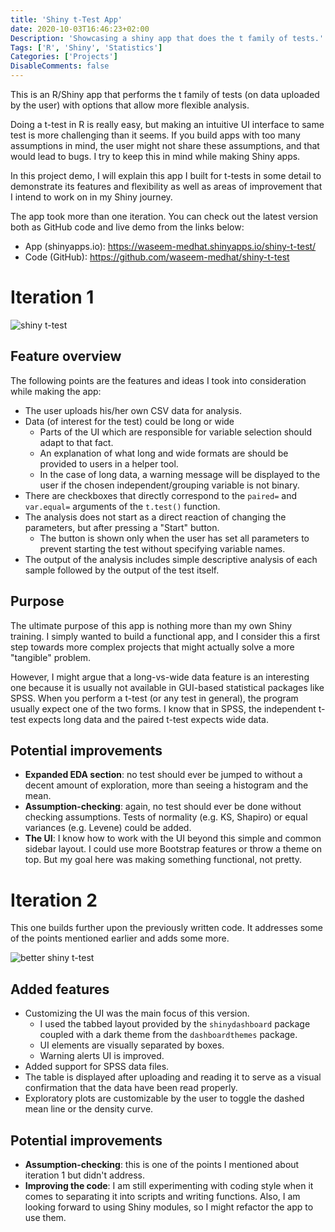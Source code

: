 ```yaml
---
title: 'Shiny t-Test App'
date: 2020-10-03T16:46:23+02:00
Description: 'Showcasing a shiny app that does the t family of tests.'
Tags: ['R', 'Shiny', 'Statistics']
Categories: ['Projects']
DisableComments: false
---
```


This is an R/Shiny app that performs the t family of tests (on data uploaded
by the user) with options that allow more flexible analysis.

Doing a t-test in R is really easy, but making an intuitive UI interface to
same test is more challenging than it seems. If you build apps with too many
assumptions in mind, the user might not share these assumptions, and that
would lead to bugs. I try to keep this in mind while making Shiny apps.

In this project demo, I will explain this app I built for t-tests in some
detail to demonstrate its features and flexibility as well as areas of
improvement that I intend to work on in my Shiny journey.

The app took more than one iteration. You can check out the latest version
both as GitHub code and live demo from the links below:

- App (shinyapps.io): https://waseem-medhat.shinyapps.io/shiny-t-test/
- Code (GitHub): https://github.com/waseem-medhat/shiny-t-test

# Iteration 1

![shiny t-test](/post/shiny-t-test_files/shiny-t-test.gif)

## Feature overview

The following points are the features and ideas I took into consideration
while making the app:

- The user uploads his/her own CSV data for analysis.
- Data (of interest for the test) could be long or wide
  - Parts of the UI which are responsible for variable selection should
    adapt to that fact.
  - An explanation of what long and wide formats are should be provided to
    users in a helper tool.
  - In the case of long data, a warning message will be displayed to the user
    if the chosen independent/grouping variable is not binary.
- There are checkboxes that directly correspond to the `paired=` and
  `var.equal=` arguments of the `t.test()` function.
- The analysis does not start as a direct reaction of changing the parameters,
  but after pressing a "Start" button.
  - The button is shown only when the user has set all parameters to prevent starting the test without specifying variable names.
- The output of the analysis includes simple descriptive analysis of each
  sample followed by the output of the test itself.

## Purpose

The ultimate purpose of this app is nothing more than my own Shiny training.
I simply wanted to build a functional app, and I consider this a first step
towards more complex projects that might actually solve a more "tangible"
problem.

However, I might argue that a long-vs-wide data feature is an interesting one
because it is usually not available in GUI-based statistical packages like
SPSS. When you perform a t-test (or any test in general), the program usually
expect one of the two forms. I know that in SPSS, the independent t-test
expects long data and the paired t-test expects wide data.

## Potential improvements

- **Expanded EDA section**: no test should ever be jumped to without a decent amount
  of exploration, more than seeing a histogram and the mean.
- **Assumption-checking**: again, no test should ever be done without
  checking assumptions. Tests of normality (e.g. KS, Shapiro) or equal
  variances (e.g. Levene) could be added.
- **The UI**: I know how to work with the UI beyond this simple and common
  sidebar layout. I could use more Bootstrap features or throw a theme on
  top. But my goal here was making something functional, not pretty.

# Iteration 2

This one builds further upon the previously written code. It addresses some
of the points mentioned earlier and adds some more.

![better shiny t-test](/post/shiny-t-test_files/better-shiny-t-test.gif)

## Added features

- Customizing the UI was the main focus of this version.
  - I used the tabbed layout provided by the `shinydashboard` package coupled
    with a dark theme from the `dashboardthemes` package.
  - UI elements are visually separated by boxes.
  - Warning alerts UI is improved.
- Added support for SPSS data files.
- The table is displayed after uploading and reading it to serve as a visual
  confirmation that the data have been read properly.
- Exploratory plots are customizable by the user to toggle the dashed mean
  line or the density curve.

## Potential improvements

- **Assumption-checking**: this is one of the points I mentioned about
  iteration 1 but didn't address.
- **Improving the code**: I am still experimenting with coding style when it
  comes to separating it into scripts and writing functions. Also, I am
  looking forward to using Shiny modules, so I might refactor the app to use
  them.
